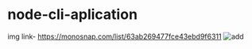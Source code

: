 # node-cli-aplication
img link- https://monosnap.com/list/63ab269477fce43ebd9f6311
![add](https://github.com/MaksimGulay/node-cli-aplication/assets/121516059/4cfa98bf-1d3b-4693-a7a5-60a25f65e330)

